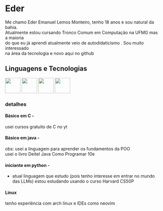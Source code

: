  # Eder 

Me chamo Eder Emanuel Lemos Monteiro, tenho 18 anos e sou natural da bahia.  
Atualmente estou cursando Tronco Comum em Computação na UFMG mas a maioria  
do que eu já aprendi atualmente veio de autodidaticismo . Sou muito interessado  
na área da tecnologia e novo aqui no github

## Linguagens e Tecnologias  

<img src="https://cdn.jsdelivr.net/gh/devicons/devicon@latest/icons/c/c-original.svg" width="50">  <img src="https://cdn.jsdelivr.net/gh/devicons/devicon@latest/icons/java/java-original.svg" width="50">  <img src="https://cdn.jsdelivr.net/gh/devicons/devicon@latest/icons/python/python-original.svg" width="50" />  <img src="https://cdn.jsdelivr.net/gh/devicons/devicon@latest/icons/archlinux/archlinux-original.svg" width="50" />


### detalhes

#### Básico em C -  
usei cursos gratuito de C no yt   

#### Básico em java -    
obs: usei a linguagem para aprender os fundamentos da POO  
usei o livro Deitel Java Como Programar 10e   

#### iniciante em python -  
- atual linguagem que estudo (pois tenho interesse em entrar no mundo das LLMs) 
estou estudando usando o curso Harvard CS50P    

#### Linux
tenho experiência com arch linux e IDEs como neovim

          
          
          

    
    
  

  
